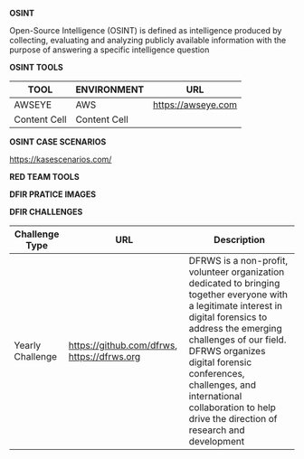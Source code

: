 
**OSINT**

Open-Source Intelligence (OSINT) is defined as intelligence produced by collecting, evaluating and analyzing publicly available information with the purpose of answering a specific intelligence question

**OSINT TOOLS**

| TOOL          | ENVIRONMENT         | URL |   
| ------------- | ------------- |-------- |
| AWSEYE    | AWS  |https://awseye.com |
| Content Cell  | Content Cell  |

**OSINT CASE SCENARIOS**

https://kasescenarios.com/


**RED TEAM TOOLS**



**DFIR PRATICE IMAGES**

**DFIR CHALLENGES**

|Challenge Type          | URL        | Description |   
| ------------- | ------------- |-------- |
| Yearly Challenge   | https://github.com/dfrws, https://dfrws.org  | DFRWS is a non-profit, volunteer organization dedicated to bringing together everyone with a legitimate interest in digital forensics to address the emerging challenges of our field. DFRWS organizes digital forensic conferences, challenges, and international collaboration to help drive the direction of research and development |


